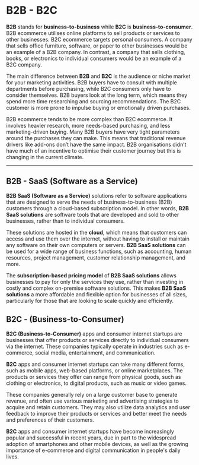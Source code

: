 # B2B - B2C
**B2B** stands for **business-to-business** while **B2C** is **business-to-consumer**. B2B ecommerce utilises online platforms to sell products or services to other businesses. B2C ecommerce targets personal consumers. A company that sells office furniture, software, or paper to other businesses would be an example of a B2B company. In contrast, a company that sells clothing, books, or electronics to individual consumers would be an example of a B2C company.

The main difference between **B2B** and **B2C** is the audience or niche market for your marketing activities. B2B buyers have to consult with multiple departments before purchasing, while B2C consumers only have to consider themselves. B2B buyers look at the long term, which means they spend more time researching and sourcing recommendations. The B2C customer is more prone to impulse buying or emotionally driven purchases.

B2B ecommerce tends to be more complex than B2C ecommerce. It involves heavier research, more needs-based purchasing, and less marketing-driven buying. Many B2B buyers have very tight parameters around the purchases they can make. This means that traditional revenue drivers like add-ons don’t have the same impact. B2B organisations didn’t have much of an incentive to optimise their customer journey but this is changing in the current climate.

---

## B2B - SaaS (Software as a Service)
**B2B SaaS (Software as a Service)** solutions refer to software applications that are designed to serve the needs of business-to-business (B2B) customers through a cloud-based subscription model. In other words, **B2B SaaS solutions** are software tools that are developed and sold to other businesses, rather than to individual consumers.

These solutions are hosted in the **cloud**, which means that customers can access and use them over the internet, without having to install or maintain any software on their own computers or servers. **B2B SaaS solutions** can be used for a wide range of business functions, such as accounting, human resources, project management, customer relationship management, and more.

The **subscription-based pricing model** of **B2B SaaS solutions** allows businesses to pay for only the services they use, rather than investing in costly and complex on-premise software solutions. This makes **B2B SaaS solutions** a more affordable and flexible option for businesses of all sizes, particularly for those that are looking to scale quickly and efficiently.

## B2C - (Business-to-Consumer)
**B2C (Business-to-Consumer)** apps and consumer internet startups are businesses that offer products or services directly to individual consumers via the internet. These companies typically operate in industries such as e-commerce, social media, entertainment, and communication.

**B2C** apps and consumer internet startups can take many different forms, such as mobile apps, web-based platforms, or online marketplaces. The products or services they offer can range from physical goods, such as clothing or electronics, to digital products, such as music or video games.

These companies generally rely on a large customer base to generate revenue, and often use various marketing and advertising strategies to acquire and retain customers. They may also utilize data analytics and user feedback to improve their products or services and better meet the needs and preferences of their customers.

**B2C** apps and consumer internet startups have become increasingly popular and successful in recent years, due in part to the widespread adoption of smartphones and other mobile devices, as well as the growing importance of e-commerce and digital communication in people's daily lives.

